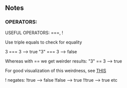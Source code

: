 ## Notes

### OPERATORS:

USEFUL OPERATORS: ===, !

Use triple equals to check for equality

3 === 3
	--> true
"3" === 3
	--> false

Whereas with == we get weirder results:
"3" == 3
	--> true

For good visualization of this weirdness, see
<a href="https://dorey.github.io/JavaScript-Equality-Table/">THIS</a>


! negates:
!true
	--> false
!false
	--> true
!!true
	--> true
etc